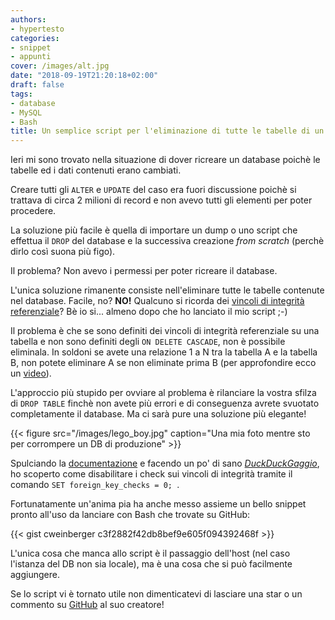 ```yaml
---
authors:
- hypertesto
categories:
- snippet
- appunti
cover: /images/alt.jpg
date: "2018-09-19T21:20:18+02:00"
draft: false
tags:
- database
- MySQL
- Bash
title: Un semplice script per l'eliminazione di tutte le tabelle di un DB MySQL
---
```

Ieri mi sono trovato nella situazione di dover ricreare un database poichè le tabelle ed i dati contenuti erano cambiati.

Creare tutti gli `ALTER` e `UPDATE` del caso era fuori discussione poichè si trattava di circa 2 milioni di record e non avevo tutti gli elementi per poter procedere.

La soluzione più facile è quella di importare un dump o uno script che effettua il `DROP` del database e la successiva creazione *from scratch* (perchè dirlo così suona più figo).

Il problema? Non avevo i permessi per poter ricreare il database.

L'unica soluzione rimanente consiste nell'eliminare tutte le tabelle contenute nel database. Facile, no? **NO!** Qualcuno si ricorda dei [vincoli di integrità referenziale](https://it.wikipedia.org/wiki/Vincolo_di_integrit%C3%A0_referenziale)? Bè io si... almeno dopo che ho lanciato il mio script ;-)

Il problema è che se sono definiti dei vincoli di integrità referenziale su una tabella e non sono definiti degli `ON DELETE CASCADE`, non è possibile eliminala. In soldoni se avete una relazione 1 a N tra la tabella A e la tabella B, non potete eliminare A se non eliminate prima B (per approfondire ecco un [video](https://www.youtube.com/watch?v=qOlhsLIc0lA)).

L'approccio più stupido per ovviare al problema è rilanciare la vostra sfilza di `DROP TABLE` finchè non avete più errori e di conseguenza avrete svuotato completamente il database. Ma ci sarà pure una soluzione più elegante!

{{< figure src="/images/lego_boy.jpg" caption="Una mia foto mentre sto per corrompere un DB di produzione" >}}


Spulciando la [documentazione](https://dev.mysql.com/doc/refman/8.0/en/create-table-foreign-keys.html) e facendo un po' di sano [*DuckDuckGaggio*](https://duckduckgo.com/), ho scoperto come disabilitare i check sui vincoli di integrità tramite il comando `SET foreign_key_checks = 0;
`.

Fortunatamente un'anima pia ha anche messo assieme un bello snippet pronto all'uso da lanciare con Bash che trovate su GitHub:

{{< gist cweinberger c3f2882f42db8bef9e605f094392468f >}}


L'unica cosa che manca allo script è il passaggio dell'host (nel caso l'istanza del DB non sia locale), ma è una cosa che si può facilmente aggiungere.

Se lo script vi è tornato utile non dimenticatevi di lasciare una star o un commento su [GitHub](https://gist.github.com/cweinberger/c3f2882f42db8bef9e605f094392468f#file-mysql-drop-all-tables-sh) al suo creatore!
